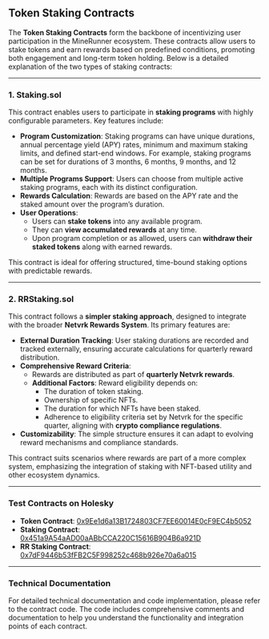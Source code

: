 ## Token Staking Contracts

The **Token Staking Contracts** form the backbone of incentivizing user participation in the MineRunner ecosystem. These contracts allow users to stake tokens and earn rewards based on predefined conditions, promoting both engagement and long-term token holding. Below is a detailed explanation of the two types of staking contracts:

---

### **1. Staking.sol**

This contract enables users to participate in **staking programs** with highly configurable parameters. Key features include:

- **Program Customization**: Staking programs can have unique durations, annual percentage yield (APY) rates, minimum and maximum staking limits, and defined start-end windows. For example, staking programs can be set for durations of 3 months, 6 months, 9 months, and 12 months.
- **Multiple Programs Support**: Users can choose from multiple active staking programs, each with its distinct configuration.
- **Rewards Calculation**: Rewards are based on the APY rate and the staked amount over the program’s duration.
- **User Operations**:
  - Users can **stake tokens** into any available program.
  - They can **view accumulated rewards** at any time.
  - Upon program completion or as allowed, users can **withdraw their staked tokens** along with earned rewards.

This contract is ideal for offering structured, time-bound staking options with predictable rewards.

---

### **2. RRStaking.sol**

This contract follows a **simpler staking approach**, designed to integrate with the broader **Netvrk Rewards System**. Its primary features are:

- **External Duration Tracking**: User staking durations are recorded and tracked externally, ensuring accurate calculations for quarterly reward distribution.
- **Comprehensive Reward Criteria**:
  - Rewards are distributed as part of **quarterly Netvrk rewards**.
  - **Additional Factors**: Reward eligibility depends on:
    - The duration of token staking.
    - Ownership of specific NFTs.
    - The duration for which NFTs have been staked.
    - Adherence to eligibility criteria set by Netvrk for the specific quarter, aligning with **crypto compliance regulations**.
- **Customizability**: The simple structure ensures it can adapt to evolving reward mechanisms and compliance standards.

This contract suits scenarios where rewards are part of a more complex system, emphasizing the integration of staking with NFT-based utility and other ecosystem dynamics.

---

### **Test Contracts on Holesky**

- **Token Contract**: [0x9Ee1d6a13B1724803CF7EE60014E0cF9EC4b5052](https://holesky.etherscan.io/address/0x9Ee1d6a13B1724803CF7EE60014E0cF9EC4b5052)
- **Staking Contract**: [0x451a9A54aAD00aABbCCA220C15616B904B6a921D](https://holesky.etherscan.io/address/0x451a9A54aAD00aABbCCA220C15616B904B6a921D)
- **RR Staking Contract**: [0x7dF9446b53fFB2C5F998252c468b926e70a6a015](https://holesky.etherscan.io/address/0x7dF9446b53fFB2C5F998252c468b926e70a6a015)

---

### **Technical Documentation**

For detailed technical documentation and code implementation, please refer to the contract code. The code includes comprehensive comments and documentation to help you understand the functionality and integration points of each contract.

